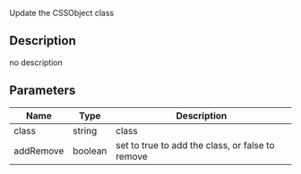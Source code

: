 Update the CSSObject class



## Description
no description
## Parameters

<table>
<thead>
	<tr>
		<th>Name</th>
		<th>Type</th>
		<th>Description</th>
	</tr>
</thead>
<tr>
	<td>class</td>
	<td><div class='bg-purple-800 px-2 py-px text-white rounded-sm'>string</div></td>
	<td>class</td>
</tr>
<tr>
	<td>addRemove</td>
	<td><div class='bg-emerald-800 px-2 py-px text-white rounded-sm'>boolean</div></td>
	<td>set to true to add the class, or false to remove</td>
</tr>
</table>